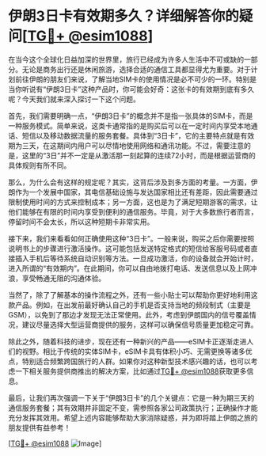# 伊朗3日卡有效期多久？详细解答你的疑问[[TG💪+ @esim1088](https://t.me/s/esim1088)]

在当今这个全球化日益加深的世界里，旅行已经成为许多人生活中不可或缺的一部分。无论是商务出行还是休闲旅游，选择合适的通信工具都显得尤为重要。对于计划前往伊朗的朋友们来说，了解当地SIM卡的使用情况是必不可少的一环。特别是当你听说有“伊朗3日卡”这种产品时，你可能会好奇：这张卡的有效期到底有多久呢？今天我们就来深入探讨一下这个问题。

首先，我们需要明确一点，“伊朗3日卡”的概念并不是指一张具体的SIM卡，而是一种服务模式。简单来说，这类卡通常指的是购买后可以在一定时间内享受本地通话、短信以及移动数据流量的服务套餐。具体到“3日卡”，它的主要特点就是有效期为三天，在这期间内用户可以尽情地使用网络和通讯功能。不过，需要注意的是，这里的“3日”并不一定是从激活那一刻起算的连续72小时，而是根据运营商的具体规则有所不同。

那么，为什么会有这样的规定呢？其实，这背后涉及到多方面的考量。一方面，伊朗作为一个发展中国家，其电信基础设施与发达国家相比还有差距，因此需要通过限制使用时间的方式来控制成本；另一方面，这也是为了满足短期游客的需求，让他们能够在有限的时间内享受到便利的通信服务。毕竟，对于大多数旅行者而言，停留时间不会太长，所以这种短期卡非常实用。

接下来，我们来看看如何正确使用这种“3日卡”。一般来说，购买之后你需要按照说明书上的步骤进行激活操作。这可能包括发送特定格式的短信给客服号码或者直接插入手机后等待系统自动识别等方法。一旦成功激活，你的设备就会开始计时，进入所谓的“有效期内”。在此期间，你可以自由地拨打电话、发送信息以及上网冲浪，享受畅通无阻的沟通体验。

当然了，除了了解基本的操作流程之外，还有一些小贴士可以帮助你更好地利用这款产品。例如，在出发前最好确认自己的手机是否支持当地的频段制式（主要是GSM），以免到了那边才发现无法正常使用。此外，考虑到伊朗国内的信号覆盖情况，建议尽量选择大型运营商提供的服务，这样可以确保信号质量更加稳定可靠。

除此之外，随着科技的进步，现在还有一种新兴的产品——eSIM卡正逐渐走进人们的视野。相比于传统的实体SIM卡，eSIM卡具有体积小巧、无需更换等诸多优点，特别适合频繁跨国旅行的人群。如果你对这种新型技术感兴趣的话，也可以考虑一下相关服务提供商推出的解决方案，比如通过[TG💪+ @esim1088](https://t.me/s/esim1088)获取更多信息。

最后，让我们再次强调一下关于“伊朗3日卡”的几个关键点：它是一种为期三天的通信服务套餐；其有效期并非固定不变，需参照各家公司政策执行；正确操作才能充分发挥其效用。希望上述内容能够帮助大家消除疑惑，并为即将踏上伊朗之旅的朋友提供有益参考！

[[TG💪+ @esim1088](https://t.me/s/esim1088) ![Image](https://i.postimg.cc/4NQfJmqS/Snipaste-2025-05-13-00-14-12.png)]